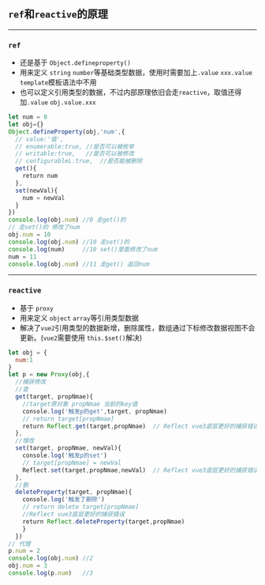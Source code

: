## `ref`和`reactive`的原理
---
### `ref`
* 还是基于 `Object.defineproperty()`
* 用来定义 `string` `number`等基础类型数据，使用时需要加上`.value` `xxx.value` `template`模板语法中不用
* 也可以定义引用类型的数据，不过内部原理依旧会走`reactive`，取值还得加`.value` `obj.value.xxx`

```js
let num = 0
let obj={}
Object.defineProperty(obj,'num',{
  // value:'值',
  // enumerable:true, //是否可以被枚举
  // writable:true,   //是否可以被修改
  // configurableL:true,  //是否能被删除
  get(){
    return num
  },
  set(newVal){
    num = newVal
  }
})
console.log(obj.num) //0 走get()的
// 走set()的 修改了num
obj.num = 10
console.log(obj.num) //10 走set()的
console.log(num)     //10 set()里面修改了num
num = 11
console.log(obj.num) //11 走get() 返回num
```

---

### `reactive`
* 基于 `proxy`
* 用来定义 `object` `array`等引用类型数据
* 解决了`vue2`引用类型的数据新增，删除属性，数组通过下标修改数据视图不会更新。(`vue2`需要使用 `this.$set()`解决)
```js
let obj = {
  num:1
}
let p = new Proxy(obj,{
  //捕获修改
  //查
  get(target, propNmae){
    //target原对象 propNmae 当前的key值
    console.log('触发p的get',target, propNmae)
    // return target[propNmae]
    return Reflect.get(target,propNmae)  // Reflect vue3底层更好的捕获错误
  },
  //增改
  set(target, propNmae, newVal){
    console.log('触发p的set')
    // target[propNmae] = newVal
    Reflect.set(target,propNmae,newVal)  // Reflect vue3底层更好的捕获错误
  },
  //删
  deleteProperty(target, propNmae){
    console.log('触发了删除')
    // return delete target[propNmae]
    //Reflect vue3底层更好的捕获错误
    return Reflect.deleteProperty(target,propNmae)  
    }
  })
// 代理
p.num = 2
console.log(obj.num) //2
obj.num = 3
console.log(p.num)   //3
```
